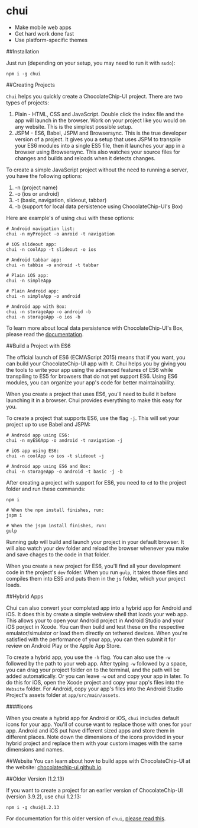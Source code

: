 chui
=======

- Make mobile web apps
- Get hard work done fast
- Use platform-specific themes

##Installation

Just run (depending on your setup, you may need to run it with `sudo`):

```
npm i -g chui
```

##Creating Projects

`Chui` helps you quickly create a ChocolateChip-UI project. There are two types of projects: 

1. Plain - HTML, CSS and JavaScript. Double click the index file and the app will launch in the browser. Work on your project like you would on any website. This is the simplest possible setup.
2. JSPM - ES6, Babel, JSPM and Browsersync. This is the true developer version of a project. It gives you a setup that uses JSPM to transpile your ES6 modules into a single ES5 file, then it launches your app in a browser using Browsersync. This also watches your source files for changes and builds and reloads when it detects changes.

To create a simple JavaScript project without the need to running a server, you have the following options:

1. -n (project name)
2. -o (ios or android)
3. -t (basic, navigation, slideout, tabbar)
4. -b (support for local data persistence using ChocolateChip-UI's Box)

Here are example's of using `chui` with these options:

```
# Android navigation list:
chui -n myProject -o anroid -t navigation

# iOS slideout app:
chui -n coolApp -t slideout -o ios

# Android tabbar app:
chui -n tabbie -o android -t tabbar

# Plain iOS app:
chui -n simpleApp

# Plain Android app:
chui -n simpleApp -o android

# Android app with Box:
chui -n storageApp -o android -b
chui -n storageApp -o ios -b
```

To learn more about local data persistence with ChocolateChip-UI's Box, please read the [documentation](https://chocolatechip-ui.github.io/v4/docs/box/box-intro.html).

##Build a Project with ES6

The official launch of ES6 (ECMAScript 2015) means that if you want, you can build your ChocolateChip-UI app with it. Chui helps you by giving you the tools to write your app using the advanced features of ES6 while transpiling to ES5 for browsers that do not yet support ES6. Using ES6 modules, you can organize your app's code for better maintainability.

When you create a project that uses ES6, you'll need to build it before launching it in a browser. Chui provides everything to make this easy for you.

To create a project that supports ES6, use the flag `-j`. This will set your project up to use Babel and JSPM:

```
# Android app using ES6:
chui -n myES6App -o android -t navigation -j

# iOS app using ES6:
chui -n coolApp -o ios -t slideout -j

# Android app using ES6 and Box:
chui -n storageApp -o android -t basic -j -b

```

After creating a project with support for ES6, you need to `cd` to the project folder and run these commands:

```
npm i

# When the npm install finishes, run:
jspm i

# When the jspm install finishes, run:
gulp
```

Running gulp will build and launch your project in your default browser. It will also watch your dev folder and reload the browser whenever you make and save chages to the code in that folder.

When you create a new project for ES6, you'll find all your development code in the project's `dev` folder. When you run `gulp`, it takes those files and compiles them into ES5 and puts them in the `js` folder, which your project loads.

##Hybrid Apps

Chui can also convert your completed app into a hybrid app for Android and iOS. It does this by create a simple webview shell that loads your web app. This allows your to open your Android project in Android Studio and your iOS porject in Xcode. You can then build and test these on the respective emulator/simulator or load them directly on tethered devices. When you're satisfied with the performance of your app, you can then submit it for review on Android Play or the Apple App Store.

To create a hybrid app, you use the `-h` flag. You can also use the `-w` followed by the path to your web app. After typing `-w` followed by a space, you can drag your project folder on to the terminal, and the path will be added automatically. Or you can leave `-w` out and copy your app in later. To do this for iOS, open the Xcode project and copy your app's files into the `Website` folder. For Android, copy your app's files into the Android Studio Project's assets folder at `app/src/main/assets`.

####Icons

When you create a hybrid app for Android or iOS, `chui` includes default icons for your app. You'll of course want to replace those with ones for your app. Android and iOS put have different sized apps and store them in different places. Note down the dimensions of the icons provided in your hybrid project and replace them with your custom images with the same dimensions and names. 

##Website
You can learn about how to build apps with ChocolateChip-UI at the website: [chocolatechip-ui.github.io](https://chocolatechip-ui.github.io).


##Older Version (1.2.13)

If you want to create a project for an earlier version of ChocolateChip-UI (version 3.9.2), use chui 1.2.13:

```
npm i -g chui@1.2.13
```
For documentation for this older version of `chui`, [please read this](https://chocolatechip-ui.github.io/v3/documentation/building.html#chui_project_builder).
